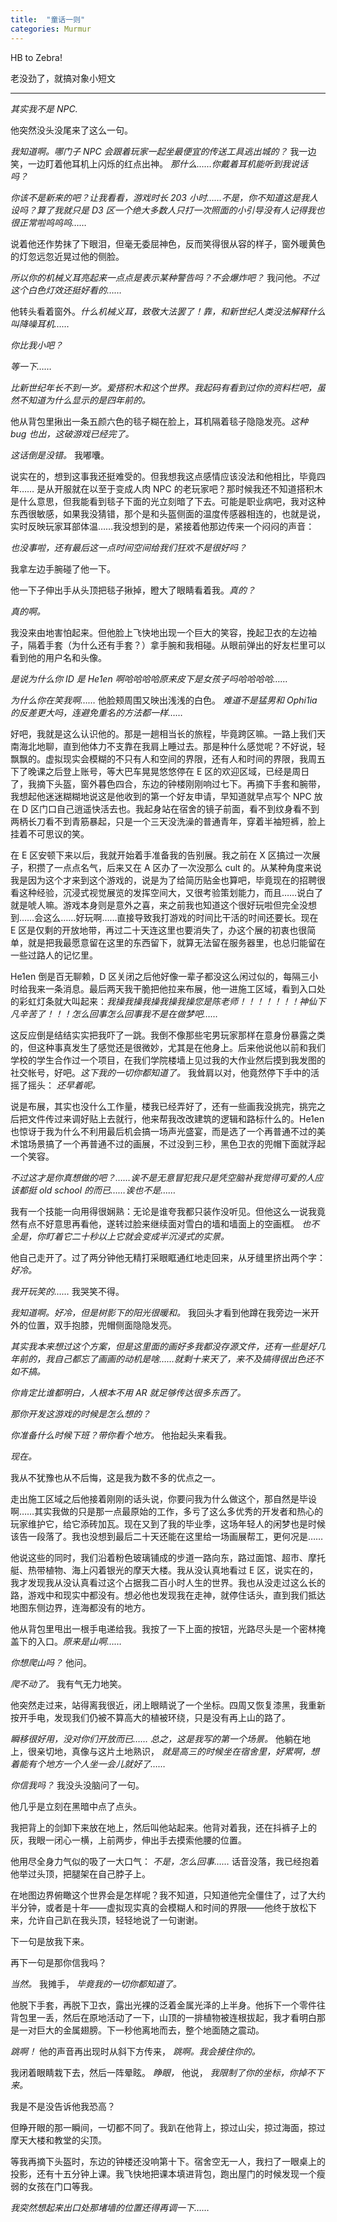 ```yaml
---
title:  "童话一则"
categories: Murmur
---
```




HB to Zebra! 

老没劲了，就搞对象小短文

---

*其实我不是 NPC.*

他突然没头没尾来了这么一句。

*我知道啊。哪门子 NPC 会跟着玩家一起坐最便宜的传送工具逃出城的？* 我一边笑，一边盯着他耳机上闪烁的红点出神。 *那什么……你戴着耳机能听到我说话吗？*

*你该不是新来的吧？让我看看，游戏时长 203 小时……不是，你不知道这是我人设吗？算了我就只是 D3 区一个绝大多数人只打一次照面的小引导没有人记得我也很正常啦呜呜呜……*

说着他还作势抹了下眼泪，但毫无委屈神色，反而笑得很从容的样子，窗外暖黄色的灯忽远忽近晃过他的侧脸。

*所以你的机械义耳亮起来一点点是表示某种警告吗？不会爆炸吧？* 我问他。*不过这个白色灯效还挺好看的……*

他转头看着窗外。*什么机械义耳，致敬大法罢了！靠，和新世纪人类没法解释什么叫降噪耳机……*

*你比我小吧？*

*等一下……*

*比新世纪年长不到一岁。爱搭积木和这个世界。我起码有看到过你的资料栏吧，虽然不知道为什么显示的是四年前的。*

他从背包里揪出一条五颜六色的毯子糊在脸上，耳机隔着毯子隐隐发亮。*这种 bug 也出，这破游戏已经完了。*

*这话倒是没错。* 我嘟囔。

说实在的，想到这事我还挺难受的。但我想我这点感情应该没法和他相比，毕竟四年…… 是从开服就在以至于变成人肉 NPC 的老玩家吧？那时候我还不知道搭积木是什么意思，但我能看到毯子下面的光立刻暗了下去。可能是职业病吧，我对这种东西很敏感，如果我没猜错，那个是和头盔侧面的温度传感器相连的，也就是说，实时反映玩家耳部体温……我没想到的是，紧接着他那边传来一个闷闷的声音：

*也没事啦，还有最后这一点时间空间给我们狂欢不是很好吗？*

我拿左边手腕碰了他一下。

他一下子伸出手从头顶把毯子揪掉，瞪大了眼睛看着我。*真的？*

*真的啊。*

我没来由地害怕起来。但他脸上飞快地出现一个巨大的笑容，挽起卫衣的左边袖子，隔着手套（为什么还有手套？）拿手腕和我相碰。从眼前弹出的好友栏里可以看到他的用户名和头像。

*是说为什么你 ID 是 He1en 啊哈哈哈哈原来皮下是女孩子吗哈哈哈哈……*

*为什么你在笑我啊……* 他脸颊周围又映出浅浅的白色。 *难道不是猛男和 Ophi1ia 的反差更大吗，连避免重名的方法都一样……*

好吧，我就是这么认识他的。那是一趟相当长的旅程，毕竟跨区嘛。一路上我们天南海北地聊，直到他体力不支靠在我肩上睡过去。那是种什么感觉呢？不好说，轻飘飘的。虚拟现实会模糊的不只有人和空间的界限，还有人和时间的界限，我周五下了晚课之后登上账号，等大巴车晃晃悠悠停在 E 区的欢迎区域，已经是周日了，我摘下头盔，窗外暮色四合，东边的钟楼刚刚响过七下。再摘下手套和腕带，我想起他迷迷糊糊地说这是他收到的第一个好友申请，早知道就早点写个 NPC 放在 D 区门口自己逍遥快活去也。我起身站在宿舍的镜子前面，看不到纹身看不到两柄长刀看不到青筋暴起，只是一个三天没洗澡的普通青年，穿着半袖短裤，脸上挂着不可思议的笑。

在 E 区安顿下来以后，我就开始着手准备我的告别展。我之前在 X 区搞过一次展子，积攒了一点点名气，后来又在 A 区办了一次没那么 cult 的。从某种角度来说我是因为这个才来到这个游戏的，说是为了给简历贴金也算吧，毕竟现在的招聘很看这种经验，沉浸式视觉展览的发挥空间大，又很考验策划能力，而且……说白了就是唬人嘛。游戏本身则是意外之喜，来之前我也知道这个很好玩啦但完全没想到……会这么……好玩啊……直接导致我打游戏的时间比干活的时间还要长。现在 E 区是仅剩的开放地带，再过二十天连这里也要消失了，办这个展的初衷也很简单，就是把我最愿意留在这里的东西留下，就算无法留在服务器里，也总归能留在一些过路人的记忆里。

He1en 倒是百无聊赖，D 区关闭之后他好像一辈子都没这么闲过似的，每隔三小时给我来一条消息。最后两天我干脆把他拉来布展，他一进施工区域，看到入口处的彩虹灯条就大叫起来：*我操我操我操我操我操您是陈老师！！！！！！！神仙下凡辛苦了！！！怎么回事怎么回事我不是在做梦吧……*

这反应倒是结结实实把我吓了一跳。我倒不像那些宅男玩家那样在意身份暴露之类的，但这种事真发生了感觉还是很微妙，尤其是在他身上。后来他说他以前和我们学校的学生合作过一个项目，在我们学院楼墙上见过我的大作业然后摸到我发图的社交帐号，好吧。*这下我的一切你都知道了。* 我耸肩以对，他竟然停下手中的活摇了摇头： *还早着呢。*

说是布展，其实也没什么工作量，楼我已经弄好了，还有一些画我没挑完，挑完之后把文件传过来调好贴上去就行，他来帮我改改建筑的逻辑和路标什么的。He1en 也惊讶于我为什么不利用最后机会搞一场声光盛宴，而是选了一个再普通不过的美术馆场景搞了一个再普通不过的画展，不过没到三秒，黑色卫衣的兜帽下面就浮起一个笑容。

*不过这才是你真想做的吧？……诶不是无意冒犯我只是凭空脑补我觉得可爱的人应该都挺 old school 的而已……诶也不是……*

我有一个技能一向用得很娴熟：无论是谁夸我都只装作没听见。但他这么一说我竟然有点不好意思再看他，遂转过脸来继续面对雪白的墙和墙面上的空画框。 *也不全是，你盯着它二十秒以上它就会变成半沉浸式的实景。*

他自己走开了。过了两分钟他无精打采眼眶通红地走回来，从牙缝里挤出两个字： *好冷。* 

*我开玩笑的……* 我哭笑不得。

*我知道啊。好冷，但是树影下的阳光很暖和。* 我回头才看到他蹲在我旁边一米开外的位置，双手抱膝，兜帽侧面隐隐发亮。

*其实我本来想过这个方案，但是这里面的画好多我都没存源文件，还有一些是好几年前的，我自己都忘了画画的动机是啥……就剩十来天了，来不及搞得很出色还不如不搞。*

*你肯定比谁都明白，人根本不用 AR 就足够传达很多东西了。*

*那你开发这游戏的时候是怎么想的？*

*你准备什么时候下班？带你看个地方。* 他抬起头来看我。

*现在。*

我从不犹豫也从不后悔，这是我为数不多的优点之一。

走出施工区域之后他接着刚刚的话头说，你要问我为什么做这个，那自然是毕设啊……其实我做的只是那一点最原始的工作，多亏了这么多优秀的开发者和热心的玩家维护它，给它添砖加瓦。现在又到了我的毕业季，这场年轻人的闲梦也是时候该告一段落了。我也没想到最后二十天还能在这里给一场画展帮工，更何况是……

他说这些的同时，我们沿着粉色玻璃铺成的步道一路向东，路过面馆、超市、摩托艇、热带植物、海上闪着银光的摩天大楼。我从没认真地看过 E 区，说实在的，我才发现我从没认真看过这个占据我二百小时人生的世界。我也从没走过这么长的路，游戏中和现实中都没有。想必他也发现我在走神，就停住话头，直到我们抵达地图东侧边界，连海都没有的地方。

他从背包里甩出一根手电递给我。我按了一下上面的按钮，光路尽头是一个密林掩盖下的入口。*原来是山啊……*

*你想爬山吗？* 他问。

*爬不动了。* 我有气无力地笑。

他突然走过来，站得离我很近，闭上眼睛说了一个坐标。四周又恢复漆黑，我重新按开手电，发现我们仍被不算高大的植被环绕，只是没有再上山的路了。

*瞬移很好用，没对你们开放而已…… 总之，这是我写的第一个场景。* 他躺在地上，很亲切地，真像与这片土地熟识， *就是高三的时候坐在宿舍里，好累啊，想着能有个地方一个人坐一会儿就好了……*

*你信我吗？* 我没头没脑问了一句。

他几乎是立刻在黑暗中点了点头。

我把背上的剑卸下来放在地上，然后叫他站起来。他背对着我，还在抖裤子上的灰，我眼一闭心一横，上前两步，伸出手去摸索他腰的位置。

他用尽全身力气似的吸了一大口气： *不是，怎么回事……* 话音没落，我已经抱着他举过头顶，把腿架在自己脖子上。

在地图边界俯瞰这个世界会是怎样呢？我不知道，只知道他完全僵住了，过了大约半分钟，或者是十年——虚拟现实真的会模糊人和时间的界限——他终于放松下来，允许自己趴在我头顶，轻轻地说了一句谢谢。

下一句是放我下来。

再下一句是那你信我吗？

*当然。* 我摊手， *毕竟我的一切你都知道了。*

他脱下手套，再脱下卫衣，露出光裸的泛着金属光泽的上半身。他拆下一个零件往背包里一丢，然后在原地活动了一下，山顶的一排植物被连根拔起，我才看明白那是一对巨大的金属翅膀。下一秒他离地而去，整个地面随之震动。

*跳啊！* 他的声音再出现时从斜下方传来， *跳啊。我会接住你的。*

我闭着眼睛栽下去，然后一阵晕眩。 *睁眼，* 他说， *我限制了你的坐标，你掉不下来。*

我是不是没告诉他我恐高？

但睁开眼的那一瞬间，一切都不同了。我趴在他背上，掠过山尖，掠过海面，掠过摩天大楼和教堂的尖顶。

等我再摘下头盔时，东边的钟楼还没响第十下。宿舍空无一人，我扫了一眼桌上的投影，还有十五分钟上课。我飞快地把课本填进背包，跑出屋门的时候发现一个瘦弱的女孩在门口等我。

*我突然想起来出口处那堵墙的位置还得再调一下……*
